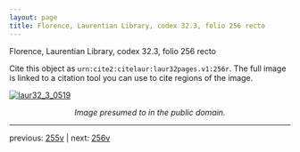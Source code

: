 ```yaml
---
layout: page
title: Florence, Laurentian Library, codex 32.3, folio 256 recto
---
```


Florence, Laurentian Library, codex 32.3, folio 256 recto

Cite this object as `urn:cite2:citelaur:laur32pages.v1:256r`.  The full image is linked to a citation tool you can use to cite regions of the image.

[![laur32_3_0519](http://www.homermultitext.org/iipsrv?IIIF=/project/homer/pyramidal/deepzoom/citelaur/laur32imgs/v1/laur32_3_0519.tif/full/800,/0/default.jpg)](http://www.homermultitext.org/ict2/?urn=urn:cite2:citelaur:laur32imgs.v1:laur32_3_0519) 

<p style="text-align: center; font-style: italic;">Image presumed to in the public domain.</p>

---

previous: [255v](../255v/) | next: [256v](../256v/)